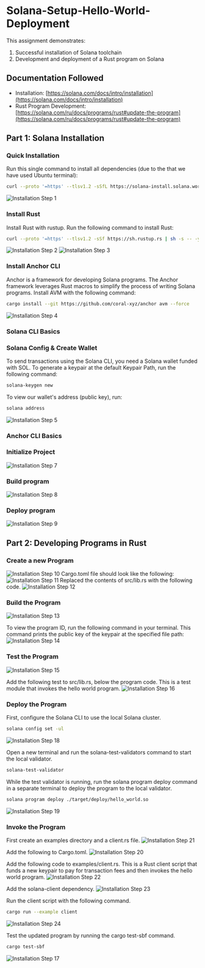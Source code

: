 # Solana-Setup-Hello-World-Deployment

This assignment demonstrates:
1. Successful installation of Solana toolchain
2. Development and deployment of a Rust program on Solana

## Documentation Followed
- Installation: [https://solana.com/docs/intro/installation](https://solana.com/docs/intro/installation)
- Rust Program Development: [https://solana.com/ru/docs/programs/rust#update-the-program](https://solana.com/ru/docs/programs/rust#update-the-program)


## Part 1: Solana Installation
### Quick Installation
Run this single command to install all dependencies (due to the that we have used Ubuntu terminal):
```bash
curl --proto '=https' --tlsv1.2 -sSfL https://solana-install.solana.workers.dev | bash
```
![Installation Step 1](screens/1.png) 

### Install Rust 
Install Rust with rustup. Run the following command to install Rust:
```bash
curl --proto '=https' --tlsv1.2 -sSf https://sh.rustup.rs | sh -s -- -y
```
![Installation Step 2](screens/2.png) 
![Installation Step 3](screens/3.png) 

### Install Anchor CLI
Anchor is a framework for developing Solana programs. The Anchor framework leverages Rust macros to simplify the process of writing Solana programs.
Install AVM with the following command:
```bash
cargo install --git https://github.com/coral-xyz/anchor avm --force
```
![Installation Step 4](screens/4.png) 

### Solana CLI Basics
### Solana Config & Create Wallet
To send transactions using the Solana CLI, you need a Solana wallet funded with SOL.
To generate a keypair at the default Keypair Path, run the following command:
```bash
solana-keygen new
```
To view our wallet's address (public key), run:
```bash
solana address
```
![Installation Step 5](screens/5.png) 

### Anchor CLI Basics
### Initialize Project
![Installation Step 7](screens/7.png) 
### Build program
![Installation Step 8](screens/8.png) 
### Deploy program
![Installation Step 9](screens/9.png) 

## Part 2: Developing Programs in Rust
### Create a new Program
![Installation Step 10](screens/10.png) 
Cargo.toml file should look like the following:
![Installation Step 11](screens/11.png) 
Replaced the contents of src/lib.rs with the following code. 
![Installation Step 12](screens/12.png) 

### Build the Program
![Installation Step 13](screens/13.png) 

To view the program ID, run the following command in your terminal. This command prints the public key of the keypair at the specified file path:
![Installation Step 14](screens/14.png) 

### Test the Program
![Installation Step 15](screens/15.png) 

Add the following test to src/lib.rs, below the program code. This is a test module that invokes the hello world program.
![Installation Step 16](screens/16.png)

 ### Deploy the Program
 First, configure the Solana CLI to use the local Solana cluster.
```bash
solana config set -ul
```
![Installation Step 18](screens/18.png)

Open a new terminal and run the solana-test-validators command to start the local validator.
```bash
solana-test-validator
```
While the test validator is running, run the solana program deploy command in a separate terminal to deploy the program to the local validator.
```bash
solana program deploy ./target/deploy/hello_world.so
```
![Installation Step 19](screens/19.png)

### Invoke the Program
First create an examples directory and a client.rs file.
![Installation Step 21](screens/21.png)

Add the following to Cargo.toml.
![Installation Step 20](screens/20.png)

Add the following code to examples/client.rs. This is a Rust client script that funds a new keypair to pay for transaction fees and then invokes the hello world program.
![Installation Step 22](screens/22.png)

Add the solana-client dependency.
![Installation Step 23](screens/23.png)

Run the client script with the following command.
```bash
cargo run --example client
```
![Installation Step 24](screens/24.png)

Test the updated program by running the cargo test-sbf command.
```bash
cargo test-sbf
```
![Installation Step 17](screens/17.png)


